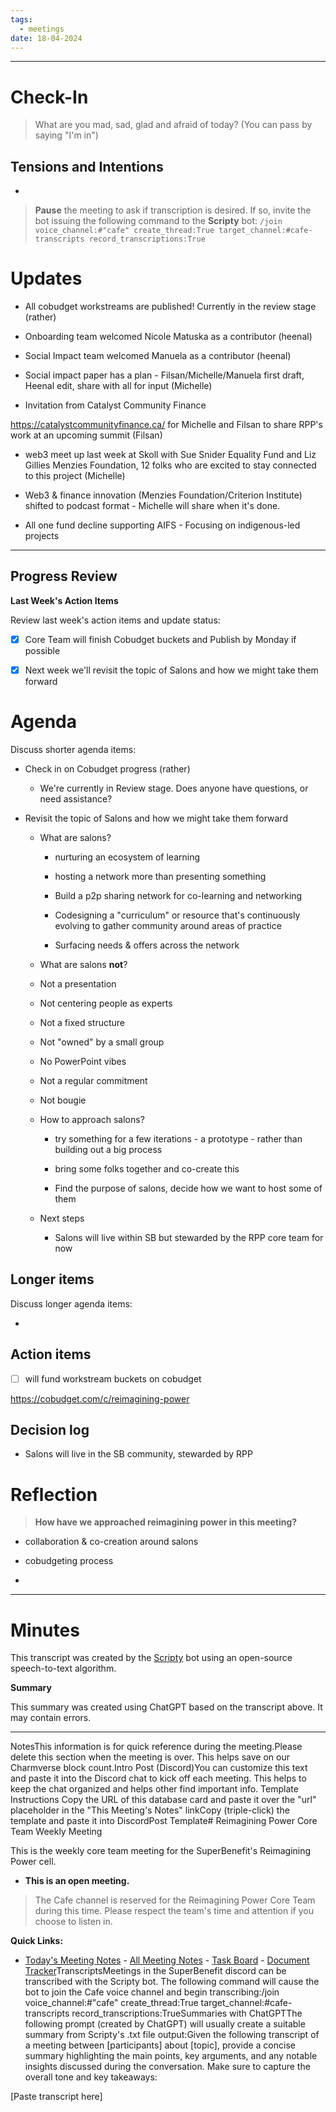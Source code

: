 ```yaml
---
tags:
  - meetings
date: 18-04-2024
---
```


---

# Check-In

> What are you mad, sad, glad and afraid of today? (You can pass by saying "I'm in")

## Tensions and Intentions

- 

> **Pause** the meeting to ask if transcription is desired. If so, invite the bot issuing the following command to the **Scripty** bot:
> `/join voice_channel:#"cafe" create_thread:True target_channel:#cafe-transcripts record_transcriptions:True`

# Updates

-  All cobudget workstreams are published! Currently in the review stage (rather)

- Onboarding team welcomed Nicole Matuska as a contributor (heenal)

- Social Impact team welcomed Manuela as a contributor (heenal)

- Social impact paper has a plan - Filsan/Michelle/Manuela first draft, Heenal edit, share with all for input (Michelle)

- Invitation from Catalyst Community Finance 

 https://catalystcommunityfinance.ca/ for Michelle and Filsan to share RPP's work at an upcoming summit (Filsan)

- web3 meet up last week at Skoll with Sue Snider Equality Fund and Liz Gillies Menzies Foundation, 12 folks who are excited to stay connected to this project (Michelle)

- Web3 & finance innovation (Menzies Foundation/Criterion Institute) shifted to podcast format - Michelle will share when it's done.

- All one fund decline supporting AIFS - Focusing on indigenous-led projects


---

## Progress Review

**Last Week's Action Items**

Review last week's action items and update status:

- [x] Core Team will finish Cobudget buckets and Publish by Monday if possible

- [x] Next week we'll revisit the topic of Salons and how we might take them forward 

> 

# Agenda

Discuss shorter agenda items:

- Check in on Cobudget progress (rather)

  - We're currently in Review stage. Does anyone have questions, or need assistance?

- Revisit the topic of Salons and how we might take them forward 

  - What are salons?

    - nurturing an ecosystem of learning

    - hosting a network more than presenting something

    - Build a p2p sharing network for co-learning and networking

    - Codesigning a "curriculum" or resource that's continuously evolving to gather community around areas of practice

    - Surfacing needs & offers across the network

  -  What are salons **not**?

    - Not a presentation

    - Not centering people as experts

    - Not a fixed structure

    - Not "owned" by a small group

    - No PowerPoint vibes

    - Not a regular commitment

    - Not bougie

  - How to approach salons?

    - try something for a few iterations - a prototype - rather than building out a big process

    - bring some folks together and co-create this

    - Find the purpose of salons, decide how we want to host some of them

  - Next steps

    - Salons will live within SB but stewarded by the RPP core team for now

## Longer items

Discuss longer agenda items:

- 

## Action items

- [ ]  will fund workstream buckets on cobudget

 https://cobudget.com/c/reimagining-power

## Decision log

- Salons will live in the SB community, stewarded by RPP
 

# Reflection 

> **How have we approached reimagining power in this meeting?**

- collaboration & co-creation around salons

- cobudgeting process

- 

---

# Minutes

This transcript was created by the [Scripty](https://scripty.org/) bot using an open-source speech-to-text algorithm.

**Summary**

This summary was created using ChatGPT based on the transcript above. It may contain errors.

> <Paste summary here>

---

NotesThis information is for quick reference during the meeting.Please delete this section when the meeting is over. This helps save on our Charmverse block count.Intro Post (Discord)You can customize this text and paste it into the Discord chat to kick off each meeting. This helps to keep the chat organized and helps other find important info. Template Instructions Copy the URL of this database card and paste it over the "url" placeholder in the "This Meeting's Notes" linkCopy (triple-click) the template and paste it into DiscordPost Template# Reimagining Power Core Team Weekly Meeting

This is the weekly core team meeting for the SuperBenefit's Reimagining Power cell.

- __This is an **open** meeting.__  
> The Cafe channel is reserved for the Reimagining Power Core Team during this time. Please respect the team's time and attention if you choose to listen in.

**Quick Links:**
- [Today's Meeting Notes](https://app.charmverse.io/superbenefit/reimagining-power-weekly-core-team-meeting-18-4-2024-5225346679326952)   - [All Meeting Notes](https://app.charmverse.io/superbenefit/meeting-notes-reimagining-power-9995214806368862)   - [Task Board](https://app.charmverse.io/superbenefit/task-board-reimagining-power-18270894134568505) - [Document Tracker](https://app.charmverse.io/superbenefit/documents-reimagining-power-8236079332321762)TranscriptsMeetings in the SuperBenefit discord can be transcribed with the Scripty bot. The following command will cause the bot to join the Cafe voice channel and begin transcribing:/join voice_channel:#"cafe" create_thread:True target_channel:#cafe-transcripts record_transcriptions:TrueSummaries with ChatGPTThe following prompt (created by ChatGPT) will usually create a suitable summary from Scripty's .txt file output:Given the following transcript of a meeting between [participants] about [topic], provide a concise summary highlighting the main points, key arguments, and any notable insights discussed during the conversation. Make sure to capture the overall tone and key takeaways:

[Paste transcript here]
